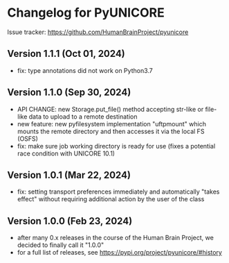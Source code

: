 Changelog for PyUNICORE
=======================

Issue tracker: https://github.com/HumanBrainProject/pyunicore

Version 1.1.1 (Oct 01, 2024)
----------------------------
 - fix: type annotations did not work on Python3.7

Version 1.1.0 (Sep 30, 2024)
----------------------------
 - API CHANGE: new Storage.put_file() method accepting
   str-like or file-like data to upload to a remote destination
 - new feature: new pyfilesystem implementation "uftpmount" which mounts
   the remote directory and then accesses it via the local FS (OSFS)
 - fix: make sure job working directory is ready for use (fixes a
   potential race condition with UNICORE 10.1)

Version 1.0.1 (Mar 22, 2024)
----------------------------
 - fix: setting transport preferences immediately and automatically
   "takes effect" without requiring additional action by the
   user of the class

Version 1.0.0 (Feb 23, 2024)
----------------------------
 - after many 0.x releases in the course of the Human Brain Project,
   we decided to finally call it "1.0.0"
 - for a full list of releases, see
   https://pypi.org/project/pyunicore/#history
